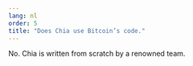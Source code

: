 ```yaml
---
lang: nl
order: 5
title: "Does Chia use Bitcoin’s code."
---
```


No. Chia is written from scratch by a renowned team.
